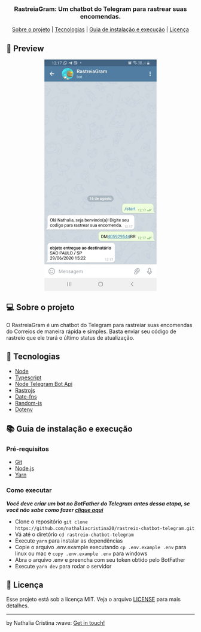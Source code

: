 <h3 align="center">
RastreiaGram: Um chatbot do Telegram para rastrear suas encomendas.
</h3>

<p align="center">
  <a href="#computer-sobre-o-projeto">Sobre o projeto</a> | <a href="#rocket-tecnologias">Tecnologias</a> | <a href="#books-guia-de-instalação-e-execução">Guia de instalação e execução</a> | <a href="#page_with_curl-licença">Licença</a>
</p>

## :nail_care: Preview

<p align="center">
  <img width="300" alt="Preview do RastreiaGram em funcionamento" src=".github/preview.jpeg" align="center">
</p>

## :computer: Sobre o projeto

<p>O RastreiaGram é um chatbot do Telegram para rastreiar suas encomendas do Correios de maneira rápida e simples. 
Basta enviar seu código de rastreio que ele trará o último status de atualização.</p>

## :rocket: Tecnologias
 
- [Node](https://nodejs.org/en/)
- [Typescript](https://www.typescriptlang.org/)
- [Node Telegram Bot Api](https://github.com/yagop/node-telegram-bot-api)
- [Rastrojs](https://github.com/talesluna/rastrojs)
- [Date-fns](https://date-fns.org/)
- [Random-js](https://github.com/ckknight/random-js)
- [Dotenv](https://github.com/motdotla/dotenv)

## :books: Guia de instalação e execução

### Pré-requisitos

- [Git](https://git-scm.com/)
- [Node.js](https://nodejs.org/en/)
- [Yarn](https://yarnpkg.com/)

### Como executar

***Você deve criar um bot no BotFather do Telegram antes dessa etapa, se você não sabe como fazer [clique aqui](https://medium.com/tht-things-hackers-team/10-passos-para-se-criar-um-bot-no-telegram-3c1848e404c4)***

- Clone o repositório ```git clone https://github.com/nathaliacristina20/rastreio-chatbot-telegram.git```
- Vá até o diretório ```cd rastreio-chatbot-telegram```
- Execute ```yarn``` para instalar as dependências
- Copie o arquivo .env.example executando ```cp .env.example .env``` para linux ou mac e ```copy .env.example .env``` para windows
- Abra o arquivo .env e preencha com seu token obtido pelo BotFather
- Execute ```yarn dev``` para rodar o servidor

## :page_with_curl: Licença

Esse projeto está sob a licença MIT. Veja o arquivo <a href="https://github.com/nathaliacristina20/rastreio-chatbot-telegram/blob/master/LICENSE">LICENSE</a> para mais detalhes.

<hr />
<p>by Nathalia Cristina :wave: <a href="https://linktr.ee/nathaliacristina20">Get in touch!</a></p>
